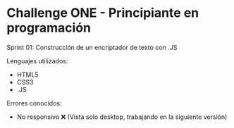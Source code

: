 # Challenge ONE - Principiante en programación
Sprint 01: Construcción de un encriptador de texto con .JS

Lenguajes utilizados:
- HTML5
- CSS3
- .JS

Errores conocidos:
- No responsivo ❌ (Vista solo desktop, trabajando en la siguiente versión)
